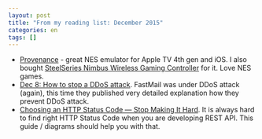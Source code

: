 ```yaml
---
layout: post
title: "From my reading list: December 2015"
categories: en
tags: []
---
```


- [Provenance](https://github.com/jasarien/Provenance) - great NES emulator for
    Apple TV 4th gen and iOS. I also bought [SteelSeries Nimbus Wireless Gaming
    Controller](https://steelseries.com/gaming-controllers/nimbus) for it. Love
    NES games.
- [Dec 8: How to stop a DDoS attack](https://blog.fastmail.com//2015/12/08/how-to-stop-a-ddos-attack/).
    FastMail was under DDoS attack (again), this time they published very
    detailed explanation how they prevent DDoS attack.
- [Choosing an HTTP Status Code — Stop Making It Hard](http://racksburg.com/choosing-an-http-status-code/).
    It is always hard to find right HTTP Status Code when you are developing
    REST API. This guide / diagrams should help you with that.
